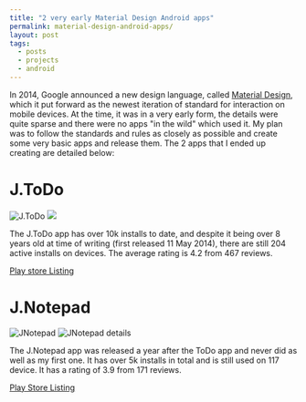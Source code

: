```yaml
---
title: "2 very early Material Design Android apps"
permalink: material-design-android-apps/
layout: post
tags: 
  - posts
  - projects
  - android
---
```


In 2014, Google announced a new design language, called [Material Design](https://material.io/design), which it put forward as the newest iteration of standard for interaction on mobile devices. At the time, it was in a very early form, the details were quite sparse and there were no apps "in the wild" which used it. My plan was to follow the standards and rules as closely as possible and create some very basic apps and release them. The 2 apps that I ended up creating are detailed below:

# J.ToDo
![J.ToDo](jtodo-hero.PNG)
![](jtodo-details.PNG)

The J.ToDo app has over 10k installs to date, and despite it being over 8 years old at time of writing (first released 11 May 2014), there are still 204 active installs on devices. The average rating is 4.2 from 467 reviews.

[Play store Listing](https://play.google.com/store/apps/details?id=uk.japplications.jtodo)

# J.Notepad
![JNotepad](jnotepad-hero.PNG)
![JNotepad details](jnotepad-details.PNG)

The J.Notepad app was released a year after the ToDo app and never did as well as my first one. It has over 5k installs in total and is still used on 117 device. It has a rating of 3.9 from 171 reviews.

[Play Store Listing](https://play.google.com/store/apps/details?id=uk.japplications.jnotepad)



